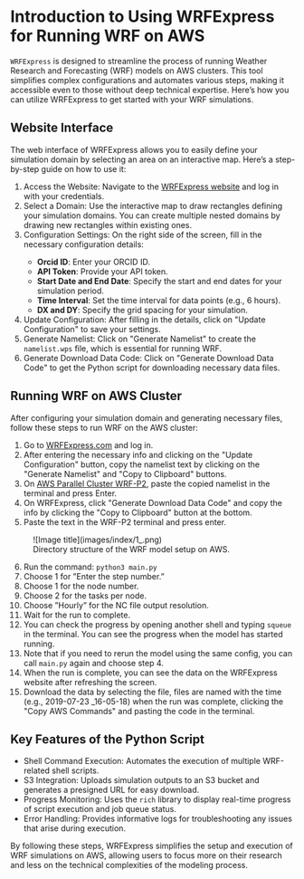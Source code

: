 # Introduction to Using WRFExpress for Running WRF on AWS

`WRFExpress` is designed to streamline the process of running Weather Research and Forecasting (WRF) models on AWS clusters. This tool simplifies complex configurations and automates various steps, making it accessible even to those without deep technical expertise. Here’s how you can utilize WRFExpress to get started with your WRF simulations.

## Website Interface

The web interface of WRFExpress allows you to easily define your simulation domain by selecting an area on an interactive map. Here’s a step-by-step guide on how to use it:

<ol>
   <li>Access the Website: Navigate to the <a href="https://wrfexpress.com" target="_blank">WRFExpress website</a> and log in with your credentials.</li>
   <li>Select a Domain: Use the interactive map to draw rectangles defining your simulation domains. You can create multiple nested domains by drawing new rectangles within existing ones.</li>
   <li>Configuration Settings: On the right side of the screen, fill in the necessary configuration details:</li>
   <ul>
      <li><b>Orcid ID</b>: Enter your ORCID ID.</li>
      <li><b>API Token</b>: Provide your API token.</li>
      <li><b>Start Date and End Date</b>: Specify the start and end dates for your simulation period.</li>
      <li><b>Time Interval</b>: Set the time interval for data points (e.g., 6 hours).</li>
      <li><b>DX and DY</b>: Specify the grid spacing for your simulation.</li>
   </ul>
  <li>Update Configuration: After filling in the details, click on "Update Configuration" to save your settings.</li>
  <li>Generate Namelist: Click on "Generate Namelist" to create the <code>namelist.wps</code> file, which is essential for running WRF.</li>
  <li>Generate Download Data Code: Click on "Generate Download Data Code" to get the Python script for downloading necessary data files.</li>
</ol>


## Running WRF on AWS Cluster

After configuring your simulation domain and generating necessary files, follow these steps to run WRF on the AWS cluster:

<ol>
   <li>Go to <a href="https://wrfexpress.com" target="_blank">WRFExpress.com</a> and log in.</li>
   <li>After entering the necessary info and clicking on the "Update Configuration" button, copy the namelist text by clicking on the "Generate Namelist" and "Copy to Clipboard" buttons.</li>
   <li>On <a href="https://pcui-auth-3de65d10-76cb-11ee-9cab-02f64d93270f.auth.us-east-2.amazoncognito.com/login?response_type=code&client_id=6hl2fttmbkt04ck3iq353ona9d&scope=openid&redirect_uri=https://x6ekiatuyb.execute-api.us-east-2.amazonaws.com/login&state=563j3c0he2fgb" target="_blank">AWS Parallel Cluster WRF-P2</a>, paste the copied namelist in the terminal and press Enter.</li>
  <li>On WRFExpress, click "Generate Download Data Code" and copy the info by clicking the "Copy to Clipboard" button at the bottom.</li>
  <li>Paste the text in the WRF-P2 terminal and press enter.</li>
</ol>

<figure markdown="span">
  ![Image title](images/index/1_.png)
  <figcaption>Directory structure of the WRF model setup on AWS.</figcaption>
</figure>

<ol start="6">
   <li>Run the command: <code>python3 main.py</code></li>
   <li>Choose 1 for ”Enter the step number.”</li>
   <li>Choose 1 for the node number.</li>
   <li>Choose 2 for the tasks per node.</li>
   <li>Choose ”Hourly” for the NC file output resolution.</li>
   <li>Wait for the run to complete.</li>
   <li>You can check the progress by opening another shell and typing <code>squeue</code> in the terminal. You can see the progress when the model has started running.</li>
   <li>Note that if you need to rerun the model using the same config, you can call <code>main.py</code> again and choose step 4.</li>
   <li>When the run is complete, you can see the data on the WRFExpress website after refreshing the screen.</li>
   <li>Download the data by selecting the file, files are named with the time (e.g., 2019-07-23 _16-05-18) when the run was complete, clicking the "Copy AWS Commands" and pasting the code in the terminal.</li>
</ol>




## Key Features of the Python Script

- Shell Command Execution: Automates the execution of multiple WRF-related shell scripts.
- S3 Integration: Uploads simulation outputs to an S3 bucket and generates a presigned URL for easy download.
- Progress Monitoring: Uses the `rich` library to display real-time progress of script execution and job queue status.
- Error Handling: Provides informative logs for troubleshooting any issues that arise during execution.

By following these steps, WRFExpress simplifies the setup and execution of WRF simulations on AWS, allowing users to focus more on their research and less on the technical complexities of the modeling process.
